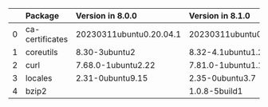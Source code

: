 <!-- markdown-link-check-disable -->

|    | Package         | Version in 8.0.0        | Version in 8.1.0        | Status   |
|---:|:----------------|:------------------------|:------------------------|:---------|
|  0 | ca-certificates | 20230311ubuntu0.20.04.1 | 20230311ubuntu0.22.04.1 | UPDATED  |
|  1 | coreutils       | 8.30-3ubuntu2           | 8.32-4.1ubuntu1.2       | UPDATED  |
|  2 | curl            | 7.68.0-1ubuntu2.22      | 7.81.0-1ubuntu1.16      | UPDATED  |
|  3 | locales         | 2.31-0ubuntu9.15        | 2.35-0ubuntu3.7         | UPDATED  |
|  4 | bzip2           |                         | 1.0.8-5build1           | NEW      |